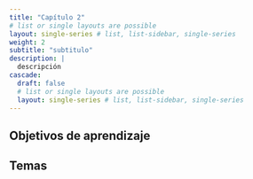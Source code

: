 ```yaml
---
title: "Capítulo 2"
# list or single layouts are possible
layout: single-series # list, list-sidebar, single-series
weight: 2
subtitle: "subtitulo"
description: |
  descripción
cascade:
  draft: false
  # list or single layouts are possible
  layout: single-series # list, list-sidebar, single-series
---
```


## Objetivos de aprendizaje


## Temas

<div class = "activity">


</div>

<div class = "activity">


</div>



<div class = "activity">


</div>
